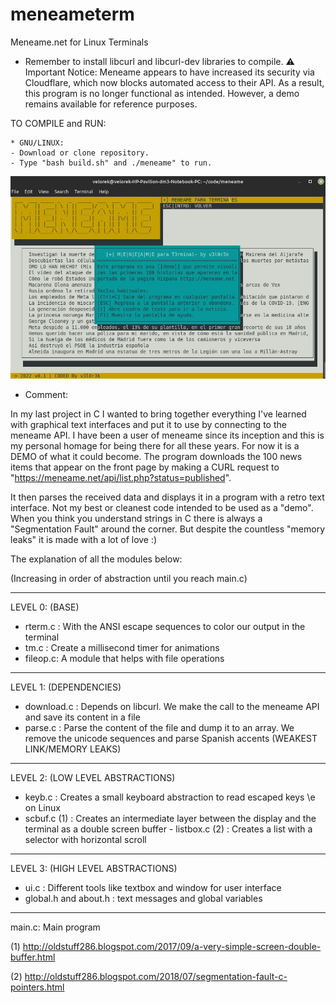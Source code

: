 # meneameterm
Meneame.net for Linux Terminals

* Remember to install libcurl and libcurl-dev libraries to compile.
⚠️ Important Notice: Meneame appears to have increased its security via Cloudflare, which now blocks automated access to their API. As a result, this program is no longer functional as intended. However, a demo remains available for reference purposes.
  
TO COMPILE and RUN:  

    * GNU/LINUX:
    - Download or clone repository.
    - Type "bash build.sh" and ./meneame" to run.
    
![Alt text](men0.jpg?raw=true "Demo")

* Comment:

In my last project in C I wanted to bring together everything I've learned with graphical text interfaces and put it to use by connecting to the meneame API. I have been a user of meneame since its inception and this is my personal homage for being there for all these years.
For now it is a DEMO of what it could become. The program downloads the 100 news items that appear on the front page by making a CURL request to "https://meneame.net/api/list.php?status=published".

It then parses the received data and displays it in a program with a retro text interface.
Not my best or cleanest code intended to be used as a "demo". When you think you understand strings in C there is always a "Segmentation Fault" around the corner. But despite the countless "memory leaks" it is made with a lot of love :)

The explanation of all the modules below:

(Increasing in order of abstraction until you reach main.c)
________________

LEVEL 0: (BASE)
- rterm.c : With the ANSI escape sequences to color our output in the terminal
- tm.c : Create a millisecond timer for animations
- fileop.c: A module that helps with file operations
_______________

LEVEL 1: (DEPENDENCIES)
- download.c : Depends on libcurl. We make the call to the meneame API and save its content in a file
- parse.c : Parse the content of the file and dump it to an array. We remove the unicode sequences and parse Spanish accents (WEAKEST LINK/MEMORY LEAKS)
_______________

LEVEL 2: (LOW LEVEL ABSTRACTIONS)
- keyb.c : Creates a small keyboard abstraction to read escaped keys \e on Linux
- scbuf.c (1) : Creates an intermediate layer between the display and the terminal as a double screen buffer - listbox.c (2) : Creates a list with a selector with horizontal scroll
_______________

LEVEL 3: (HIGH LEVEL ABSTRACTIONS)
- ui.c : Different tools like textbox and window for user interface
- global.h and about.h : text messages and global variables
_______________

main.c: Main program

(1) http://oldstuff286.blogspot.com/2017/09/a-very-simple-screen-double-buffer.html

(2) http://oldstuff286.blogspot.com/2018/07/segmentation-fault-c-pointers.html
